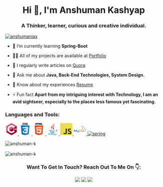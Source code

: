 <h1 align="center">Hi 👋, I'm Anshuman Kashyap</h1>
<h3 align="center">A Thinker, learner, curious and creative individual.</h3>

<p align="left"> <a href="https://twitter.com/anshumaniax" target="blank"><img src="https://img.shields.io/twitter/follow/anshumaniax?logo=twitter&style=for-the-badge" alt="anshumaniax" /></a> </p>

- 🌱 I’m currently learning **Spring-Boot**

- 👨‍💻 All of my projects are available at [Portfolio](https://anshuman-kashyap.netlify.app/)

- 📝 I regularly write articles on [Quora](https://www.quora.com/profile/Anshuman-Kashyap-3)

- 💬 Ask me about **Java, Back-End Technologies, System Design.**

- 📄 Know about my experiences [Resume](https://drive.google.com/file/d/1rPCMtdejYlKzFVCPeoLc2htQ5va25M67/view)

- ⚡ Fun fact **Apart from my intriguing interest with Technology, I am an avid sightseer, especially to the places less famous yet fascinating.**

<h3 align="centre">Languages and Tools:</h3>
<p align="centre"> <a href="https://www.w3schools.com/cpp/" target="_blank" rel="noreferrer"> <img src="https://raw.githubusercontent.com/devicons/devicon/master/icons/cplusplus/cplusplus-original.svg" alt="cplusplus" width="40" height="40"/> </a> <a href="https://www.w3schools.com/css/" target="_blank" rel="noreferrer"> <img src="https://raw.githubusercontent.com/devicons/devicon/master/icons/css3/css3-original-wordmark.svg" alt="css3" width="40" height="40"/> </a> <a href="https://www.w3.org/html/" target="_blank" rel="noreferrer"> <img src="https://raw.githubusercontent.com/devicons/devicon/master/icons/html5/html5-original-wordmark.svg" alt="html5" width="40" height="40"/> </a> <a href="https://www.java.com" target="_blank" rel="noreferrer"> <img src="https://raw.githubusercontent.com/devicons/devicon/master/icons/java/java-original.svg" alt="java" width="40" height="40"/> </a> <a href="https://developer.mozilla.org/en-US/docs/Web/JavaScript" target="_blank" rel="noreferrer"> <img src="https://raw.githubusercontent.com/devicons/devicon/master/icons/javascript/javascript-original.svg" alt="javascript" width="40" height="40"/> </a> <a href="https://www.mysql.com/" target="_blank" rel="noreferrer"> <img src="https://raw.githubusercontent.com/devicons/devicon/master/icons/mysql/mysql-original-wordmark.svg" alt="mysql" width="40" height="40"/> </a> <a href="https://spring.io/" target="_blank" rel="noreferrer"> <img src="https://www.vectorlogo.zone/logos/springio/springio-icon.svg" alt="spring" width="40" height="40"/> </a> </p>

<p><img align="center" src="https://github-readme-stats.vercel.app/api/top-langs?username=anshuman-k&show_icons=true&locale=en&layout=compact" alt="anshuman-k" /></p>

<p><img align="center" src="https://github-readme-streak-stats.herokuapp.com/?user=anshuman-k&" alt="anshuman-k" /></p>

<h3 align="center">Want To Get In Touch? Reach Out To Me On 👇:</h3>
  
  <p align="center">
    <a href="mailto:mr.anshumankashyap@gmail.com"><img src="https://img.shields.io/badge/-GMAIL-D14836?style=for-the-badge&logo=gmail&logoColor=white"></a> 
    <a href="https://www.linkedin.com/in/4nshumankashyap/"><img src="https://img.shields.io/badge/-LINKEDIN-0077B5?style=for-the-badge&logo=linkedin&logoColor=white"></a>
    <a href="https://twitter.com/Anshumaniax"><img src="https://img.shields.io/badge/-Twitter-1DA1F2?style=for-the-badge&logo=Twitter&logoColor=white"></a>
  
</p>
